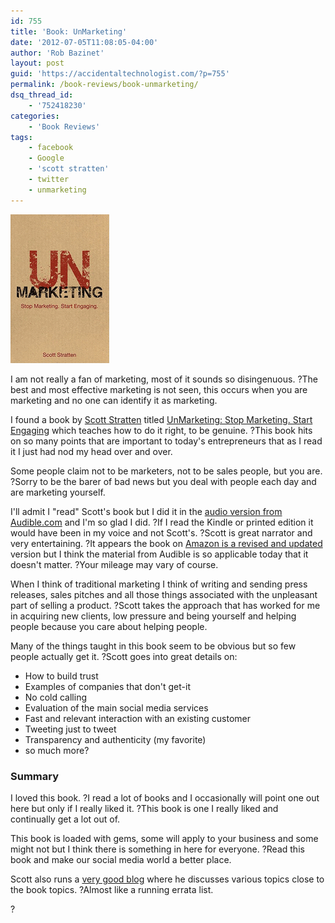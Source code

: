 ```yaml
---
id: 755
title: 'Book: UnMarketing'
date: '2012-07-05T11:08:05-04:00'
author: 'Rob Bazinet'
layout: post
guid: 'https://accidentaltechnologist.com/?p=755'
permalink: /book-reviews/book-unmarketing/
dsq_thread_id:
    - '752418230'
categories:
    - 'Book Reviews'
tags:
    - facebook
    - Google
    - 'scott stratten'
    - twitter
    - unmarketing
---
```


![Unmarketing](/assets/img/2012/07/unmarketing.gif "unmarketing.gif")

I am not really a fan of marketing, most of it sounds so disingenuous. ?The best and most effective marketing is not seen, this occurs when you are marketing and no one can identify it as marketing.

I found a book by [Scott Stratten](https://www.unmarketing.com/) titled [UnMarketing: Stop Marketing. Start Engaging](https://www.amazon.com/UnMarketing-Stop-Marketing-Start-Engaging/dp/1118176286/ref=sr_1_2?ie=UTF8&qid=1334868863&sr=8-2) which teaches how to do it right, to be genuine. ?This book hits on so many points that are important to today's entrepreneurs that as I read it I just had nod my head over and over.

Some people claim not to be marketers, not to be sales people, but you are. ?Sorry to be the barer of bad news but you deal with people each day and are marketing yourself.

I'll admit I "read" Scott's book but I did it in the [audio version from Audible.com](https://www.audible.com/pd/ref=sr_1_1?asin=B004GLE9MO&qid=1334869146&sr=1-1) and I'm so glad I did. ?If I read the Kindle or printed edition it would have been in my voice and not Scott's. ?Scott is great narrator and very entertaining. ?It appears the book on [Amazon is a revised and updated](https://www.amazon.com/UnMarketing-Stop-Marketing-Start-Engaging/dp/1118176286/ref=dp_ob_title_bk) version but I think the material from Audible is so applicable today that it doesn't matter. ?Your mileage may vary of course.

When I think of traditional marketing I think of writing and sending press releases, sales pitches and all those things associated with the unpleasant part of selling a product. ?Scott takes the approach that has worked for me in acquiring new clients, low pressure and being yourself and helping people because you care about helping people.

Many of the things taught in this book seem to be obvious but so few people actually get it. ?Scott goes into great details on:

- How to build trust
- Examples of companies that don't get-it
- No cold calling
- Evaluation of the main social media services
- Fast and relevant interaction with an existing customer
- Tweeting just to tweet
- Transparency and authenticity (my favorite)
- so much more?

### Summary

I loved this book. ?I read a lot of books and I occasionally will point one out here but only if I really liked it. ?This book is one I really liked and continually get a lot out of.

This book is loaded with gems, some will apply to your business and some might not but I think there is something in here for everyone. ?Read this book and make our social media world a better place.

Scott also runs a [very good blog](https://www.unmarketing.com/) where he discusses various topics close to the book topics. ?Almost like a running errata list.

?